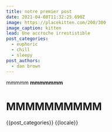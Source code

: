 ```yaml
---
title: notre premier post
date: 2021-04-08T11:32:25.690Z
image: https://placekitten.com/200/300
image_caption: kitten
lead: Une accroche irrestistible
post_categories:
  - euphoric
  - chill
  - sleepy
post_authors:
  - dan brown
---
```

mmmmm
**mmmmmmm**

# **MMMMMMMMMM**
{{post_categories}}
{{locale}}

